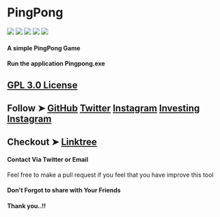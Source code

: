 # PingPong

![](https://img.shields.io/github/issues/MiChaelinzo/PingPong)
![](https://img.shields.io/github/forks/MiChaelinzo/PingPong)
![](https://img.shields.io/github/stars/MiChaelinzo/PingPong)
![](https://img.shields.io/github/license/MiChaelinzo/PingPong)
![](https://img.shields.io/twitter/url?url=https%3A%2F%2Fgithub.com%2FMiChaelinzo%2FPingPong%2F)

#### A simple PingPong Game

#### Run the application Pingpong.exe

##  [GPL 3.0 License](https://raw.githubusercontent.com/MiChaelinzo/PingPong/master/LICENSE)

## Follow ➤ [GitHub](https://github.com/MiChaelinzo) [Twitter](https://twitter.com/llmichaelinzoll) [Instagram](https://www.instagram.com/llmichaelinzoll21/) [Investing Instagram](https://www.instagram.com/fxcryptomaster/?hl=en)

## Checkout ➤ [Linktree](https://linktr.ee/MiChaelinzo)


#### Contact Via Twitter or Email

Feel free to make a pull request if you feel that you have improve this tool 

#### Don't Forgot to share with Your Friends 
#### Thank you..!!

